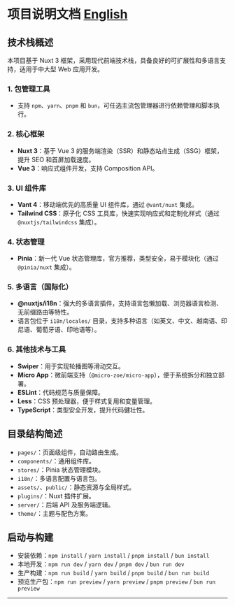# 项目说明文档  [English](README.md) 

## 技术栈概述

本项目基于 Nuxt 3 框架，采用现代前端技术栈，具备良好的可扩展性和多语言支持，适用于中大型 Web 应用开发。

### 1. 包管理工具

- 支持 `npm`、`yarn`、`pnpm` 和 `bun`，可任选主流包管理器进行依赖管理和脚本执行。

### 2. 核心框架

- **Nuxt 3**：基于 Vue 3 的服务端渲染（SSR）和静态站点生成（SSG）框架，提升 SEO 和首屏加载速度。
- **Vue 3**：响应式组件开发，支持 Composition API。

### 3. UI 组件库

- **Vant 4**：移动端优先的高质量 UI 组件库，通过 `@vant/nuxt` 集成。
- **Tailwind CSS**：原子化 CSS 工具库，快速实现响应式和定制化样式（通过 `@nuxtjs/tailwindcss` 集成）。

### 4. 状态管理

- **Pinia**：新一代 Vue 状态管理库，官方推荐，类型安全，易于模块化（通过 `@pinia/nuxt` 集成）。

### 5. 多语言（国际化）

- **@nuxtjs/i18n**：强大的多语言插件，支持语言包懒加载、浏览器语言检测、无前缀路由等特性。
- 语言包位于 `i18n/locales/` 目录，支持多种语言（如英文、中文、越南语、印尼语、葡萄牙语、印地语等）。

### 6. 其他技术与工具

- **Swiper**：用于实现轮播图等滑动交互。
- **Micro App**：微前端支持（`@micro-zoe/micro-app`），便于系统拆分和独立部署。
- **ESLint**：代码规范与质量保障。
- **Less**：CSS 预处理器，便于样式复用和变量管理。
- **TypeScript**：类型安全开发，提升代码健壮性。

## 目录结构简述

- `pages/`：页面级组件，自动路由生成。
- `components/`：通用组件库。
- `stores/`：Pinia 状态管理模块。
- `i18n/`：多语言配置与语言包。
- `assets/`、`public/`：静态资源与全局样式。
- `plugins/`：Nuxt 插件扩展。
- `server/`：后端 API 及服务端逻辑。
- `theme/`：主题与配色方案。

## 启动与构建

- 安装依赖：`npm install` / `yarn install` / `pnpm install` / `bun install`
- 本地开发：`npm run dev` / `yarn dev` / `pnpm dev` / `bun run dev`
- 生产构建：`npm run build` / `yarn build` / `pnpm build` / `bun run build`
- 预览生产包：`npm run preview` / `yarn preview` / `pnpm preview` / `bun run preview`

---
